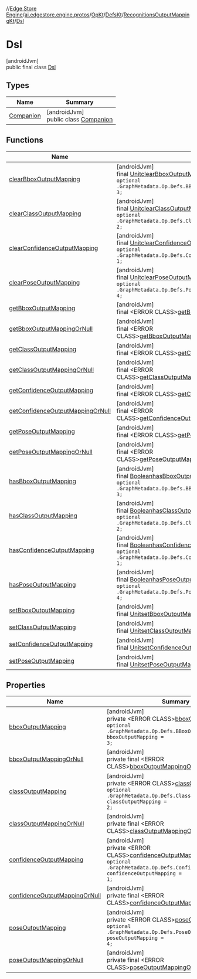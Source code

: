 //[Edge Store Engine](../../../../../../index.md)/[ai.edgestore.engine.protos](../../../../index.md)/[OpKt](../../../index.md)/[DefsKt](../../index.md)/[RecognitionsOutputMappingKt](../index.md)/[Dsl](index.md)

# Dsl

[androidJvm]\
public final class [Dsl](index.md)

## Types

| Name | Summary |
|---|---|
| [Companion](-companion/index.md) | [androidJvm]<br>public class [Companion](-companion/index.md) |

## Functions

| Name | Summary |
|---|---|
| [clearBboxOutputMapping](clear-bbox-output-mapping.md) | [androidJvm]<br>final [Unit](https://kotlinlang.org/api/latest/jvm/stdlib/kotlin/-unit/index.html)[clearBboxOutputMapping](clear-bbox-output-mapping.md)()<br><code>optional .GraphMetadata.Op.Defs.BBoxOutputMapping bboxOutputMapping = 3;</code> |
| [clearClassOutputMapping](clear-class-output-mapping.md) | [androidJvm]<br>final [Unit](https://kotlinlang.org/api/latest/jvm/stdlib/kotlin/-unit/index.html)[clearClassOutputMapping](clear-class-output-mapping.md)()<br><code>optional .GraphMetadata.Op.Defs.ClassOutputMapping classOutputMapping = 2;</code> |
| [clearConfidenceOutputMapping](clear-confidence-output-mapping.md) | [androidJvm]<br>final [Unit](https://kotlinlang.org/api/latest/jvm/stdlib/kotlin/-unit/index.html)[clearConfidenceOutputMapping](clear-confidence-output-mapping.md)()<br><code>optional .GraphMetadata.Op.Defs.ConfidenceOutputMapping confidenceOutputMapping = 1;</code> |
| [clearPoseOutputMapping](clear-pose-output-mapping.md) | [androidJvm]<br>final [Unit](https://kotlinlang.org/api/latest/jvm/stdlib/kotlin/-unit/index.html)[clearPoseOutputMapping](clear-pose-output-mapping.md)()<br><code>optional .GraphMetadata.Op.Defs.PoseOutputMapping poseOutputMapping = 4;</code> |
| [getBboxOutputMapping](get-bbox-output-mapping.md) | [androidJvm]<br>final &lt;ERROR CLASS&gt;[getBboxOutputMapping](get-bbox-output-mapping.md)() |
| [getBboxOutputMappingOrNull](get-bbox-output-mapping-or-null.md) | [androidJvm]<br>final &lt;ERROR CLASS&gt;[getBboxOutputMappingOrNull](get-bbox-output-mapping-or-null.md)([OpKt.DefsKt.RecognitionsOutputMappingKt.Dsl](index.md)$self) |
| [getClassOutputMapping](get-class-output-mapping.md) | [androidJvm]<br>final &lt;ERROR CLASS&gt;[getClassOutputMapping](get-class-output-mapping.md)() |
| [getClassOutputMappingOrNull](get-class-output-mapping-or-null.md) | [androidJvm]<br>final &lt;ERROR CLASS&gt;[getClassOutputMappingOrNull](get-class-output-mapping-or-null.md)([OpKt.DefsKt.RecognitionsOutputMappingKt.Dsl](index.md)$self) |
| [getConfidenceOutputMapping](get-confidence-output-mapping.md) | [androidJvm]<br>final &lt;ERROR CLASS&gt;[getConfidenceOutputMapping](get-confidence-output-mapping.md)() |
| [getConfidenceOutputMappingOrNull](get-confidence-output-mapping-or-null.md) | [androidJvm]<br>final &lt;ERROR CLASS&gt;[getConfidenceOutputMappingOrNull](get-confidence-output-mapping-or-null.md)([OpKt.DefsKt.RecognitionsOutputMappingKt.Dsl](index.md)$self) |
| [getPoseOutputMapping](get-pose-output-mapping.md) | [androidJvm]<br>final &lt;ERROR CLASS&gt;[getPoseOutputMapping](get-pose-output-mapping.md)() |
| [getPoseOutputMappingOrNull](get-pose-output-mapping-or-null.md) | [androidJvm]<br>final &lt;ERROR CLASS&gt;[getPoseOutputMappingOrNull](get-pose-output-mapping-or-null.md)([OpKt.DefsKt.RecognitionsOutputMappingKt.Dsl](index.md)$self) |
| [hasBboxOutputMapping](has-bbox-output-mapping.md) | [androidJvm]<br>final [Boolean](https://developer.android.com/reference/kotlin/java/lang/Boolean.html)[hasBboxOutputMapping](has-bbox-output-mapping.md)()<br><code>optional .GraphMetadata.Op.Defs.BBoxOutputMapping bboxOutputMapping = 3;</code> |
| [hasClassOutputMapping](has-class-output-mapping.md) | [androidJvm]<br>final [Boolean](https://developer.android.com/reference/kotlin/java/lang/Boolean.html)[hasClassOutputMapping](has-class-output-mapping.md)()<br><code>optional .GraphMetadata.Op.Defs.ClassOutputMapping classOutputMapping = 2;</code> |
| [hasConfidenceOutputMapping](has-confidence-output-mapping.md) | [androidJvm]<br>final [Boolean](https://developer.android.com/reference/kotlin/java/lang/Boolean.html)[hasConfidenceOutputMapping](has-confidence-output-mapping.md)()<br><code>optional .GraphMetadata.Op.Defs.ConfidenceOutputMapping confidenceOutputMapping = 1;</code> |
| [hasPoseOutputMapping](has-pose-output-mapping.md) | [androidJvm]<br>final [Boolean](https://developer.android.com/reference/kotlin/java/lang/Boolean.html)[hasPoseOutputMapping](has-pose-output-mapping.md)()<br><code>optional .GraphMetadata.Op.Defs.PoseOutputMapping poseOutputMapping = 4;</code> |
| [setBboxOutputMapping](set-bbox-output-mapping.md) | [androidJvm]<br>final [Unit](https://kotlinlang.org/api/latest/jvm/stdlib/kotlin/-unit/index.html)[setBboxOutputMapping](set-bbox-output-mapping.md)(&lt;ERROR CLASS&gt;bboxOutputMapping) |
| [setClassOutputMapping](set-class-output-mapping.md) | [androidJvm]<br>final [Unit](https://kotlinlang.org/api/latest/jvm/stdlib/kotlin/-unit/index.html)[setClassOutputMapping](set-class-output-mapping.md)(&lt;ERROR CLASS&gt;classOutputMapping) |
| [setConfidenceOutputMapping](set-confidence-output-mapping.md) | [androidJvm]<br>final [Unit](https://kotlinlang.org/api/latest/jvm/stdlib/kotlin/-unit/index.html)[setConfidenceOutputMapping](set-confidence-output-mapping.md)(&lt;ERROR CLASS&gt;confidenceOutputMapping) |
| [setPoseOutputMapping](set-pose-output-mapping.md) | [androidJvm]<br>final [Unit](https://kotlinlang.org/api/latest/jvm/stdlib/kotlin/-unit/index.html)[setPoseOutputMapping](set-pose-output-mapping.md)(&lt;ERROR CLASS&gt;poseOutputMapping) |

## Properties

| Name | Summary |
|---|---|
| [bboxOutputMapping](index.md#1294917306%2FProperties%2F-89531115) | [androidJvm]<br>private &lt;ERROR CLASS&gt;[bboxOutputMapping](index.md#1294917306%2FProperties%2F-89531115)<br><code>optional .GraphMetadata.Op.Defs.BBoxOutputMapping bboxOutputMapping = 3;</code> |
| [bboxOutputMappingOrNull](index.md#494391167%2FProperties%2F-89531115) | [androidJvm]<br>private final &lt;ERROR CLASS&gt;[bboxOutputMappingOrNull](index.md#494391167%2FProperties%2F-89531115) |
| [classOutputMapping](index.md#-1461426137%2FProperties%2F-89531115) | [androidJvm]<br>private &lt;ERROR CLASS&gt;[classOutputMapping](index.md#-1461426137%2FProperties%2F-89531115)<br><code>optional .GraphMetadata.Op.Defs.ClassOutputMapping classOutputMapping = 2;</code> |
| [classOutputMappingOrNull](index.md#1129035116%2FProperties%2F-89531115) | [androidJvm]<br>private final &lt;ERROR CLASS&gt;[classOutputMappingOrNull](index.md#1129035116%2FProperties%2F-89531115) |
| [confidenceOutputMapping](index.md#-460843621%2FProperties%2F-89531115) | [androidJvm]<br>private &lt;ERROR CLASS&gt;[confidenceOutputMapping](index.md#-460843621%2FProperties%2F-89531115)<br><code>optional .GraphMetadata.Op.Defs.ConfidenceOutputMapping confidenceOutputMapping = 1;</code> |
| [confidenceOutputMappingOrNull](index.md#1937585376%2FProperties%2F-89531115) | [androidJvm]<br>private final &lt;ERROR CLASS&gt;[confidenceOutputMappingOrNull](index.md#1937585376%2FProperties%2F-89531115) |
| [poseOutputMapping](index.md#1245667106%2FProperties%2F-89531115) | [androidJvm]<br>private &lt;ERROR CLASS&gt;[poseOutputMapping](index.md#1245667106%2FProperties%2F-89531115)<br><code>optional .GraphMetadata.Op.Defs.PoseOutputMapping poseOutputMapping = 4;</code> |
| [poseOutputMappingOrNull](index.md#363574247%2FProperties%2F-89531115) | [androidJvm]<br>private final &lt;ERROR CLASS&gt;[poseOutputMappingOrNull](index.md#363574247%2FProperties%2F-89531115) |
